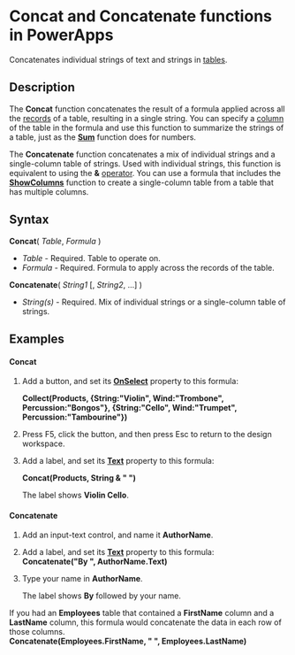 <properties
	pageTitle="Concat and Concatenate functions | Microsoft PowerApps"
	description="Reference information, including syntax and examples, for the Concat and Concatenate functions in PowerApps"
	services=""
	suite="powerapps"
	documentationCenter="na"
	authors="gregli-msft"
	manager="dwrede"
	editor=""
	tags=""/>

<tags
   ms.service="powerapps"
   ms.devlang="na"
   ms.topic="article"
   ms.tgt_pltfrm="na"
   ms.workload="na"
   ms.date="11/07/2015"
   ms.author="gregli"/>

# Concat and Concatenate functions in PowerApps #

Concatenates individual strings of text and strings in [tables](../working-with-tables.md).

## Description ##

The **Concat** function concatenates the result of a formula applied across all the [records](../working-with-tables.md#records) of a table, resulting in a single string.  You can specify a [column](../working-with-tables.md#columns) of the table in the formula and use this function to summarize the strings of a table, just as the **[Sum](function-aggregates.md)** function does for numbers.

The **Concatenate** function concatenates a mix of individual strings and a single-column table of strings. Used with individual strings, this function is equivalent to using the **&** [operator](operators.md). You can use a formula that includes the **[ShowColumns](function-table-shaping.md)** function to create a single-column table from a table that has multiple columns.

## Syntax ##

**Concat**( *Table*, *Formula* )

- *Table* - Required.  Table to operate on.
- *Formula* - Required.  Formula to apply across the records of the table.

**Concatenate**( *String1* [, *String2*, ...] )

- *String(s)* - Required.  Mix of individual strings or a single-column table of strings.

## Examples ##

#### Concat ####

1. Add a button, and set its **[OnSelect](../controls/properties-core.md)** property to this formula:

	**Collect(Products, {String:"Violin", Wind:"Trombone", Percussion:"Bongos"}, {String:"Cello", Wind:"Trumpet", Percussion:"Tambourine"})**

2. Press F5, click the button, and then press Esc to return to the design workspace.

3. Add a label, and set its **[Text](../controls/properties-core.md)** property to this formula:

	**Concat(Products, String & " ")**

	The label shows **Violin Cello**.

#### Concatenate ####

1. Add an input-text control, and name it **AuthorName**.

1. Add a label, and set its **[Text](../controls/properties-core.md)** property to this formula:<br>
**Concatenate("By ", AuthorName.Text)**

1. Type your name in **AuthorName**.

	The label shows **By** followed by your name.

If you had an **Employees** table that contained a **FirstName** column and a **LastName** column, this formula would concatenate the data in each row of those columns.
<br>**Concatenate(Employees.FirstName, " ", Employees.LastName)**
